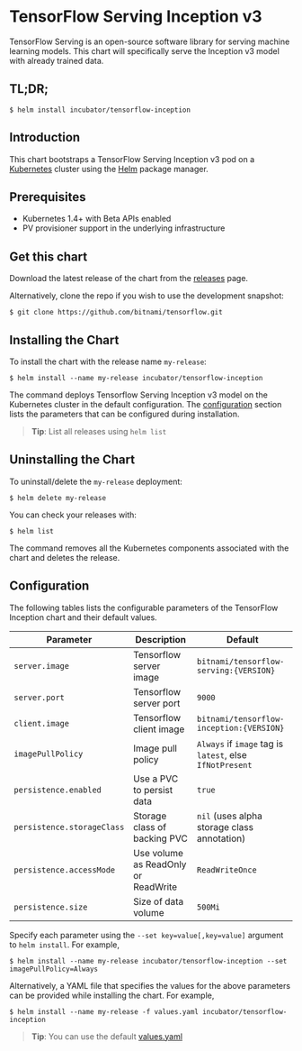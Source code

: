 # TensorFlow Serving Inception v3

TensorFlow Serving is an open-source software library for serving machine learning models. This chart will specifically serve the Inception v3 model with already trained data.

## TL;DR;

```console
$ helm install incubator/tensorflow-inception
```

## Introduction

This chart bootstraps a TensorFlow Serving Inception v3 pod on a [Kubernetes](http://kubernetes.io) cluster using the [Helm](https://helm.sh) package manager.

## Prerequisites

- Kubernetes 1.4+ with Beta APIs enabled
- PV provisioner support in the underlying infrastructure

## Get this chart

Download the latest release of the chart from the [releases](../../../releases) page.

Alternatively, clone the repo if you wish to use the development snapshot:

```console
$ git clone https://github.com/bitnami/tensorflow.git
```

## Installing the Chart

To install the chart with the release name `my-release`:

```console
$ helm install --name my-release incubator/tensorflow-inception
```

The command deploys Tensorflow Serving Inception v3 model on the Kubernetes cluster in the default configuration. The [configuration](#configuration) section lists the parameters that can be configured during installation.

> **Tip**: List all releases using `helm list`

## Uninstalling the Chart

To uninstall/delete the `my-release` deployment:

```console
$ helm delete my-release
```
You can check your releases with:

```console
$ helm list
```

The command removes all the Kubernetes components associated with the chart and deletes the release.

## Configuration

The following tables lists the configurable parameters of the TensorFlow Inception chart and their default values.

| Parameter                       | Description                         | Default                                                    |
| ------------------------------- | -------------------------------     | ---------------------------------------------------------- |
| `server.image`                  | Tensorflow server image             | `bitnami/tensorflow-serving:{VERSION}`                     |
| `server.port`                   | Tensorflow server port              | `9000`                                                     |
| `client.image`                  | Tensorflow client image             | `bitnami/tensorflow-inception:{VERSION}`                   |
| `imagePullPolicy`               | Image pull policy                   | `Always` if `image` tag is `latest`, else `IfNotPresent`   |
| `persistence.enabled`           | Use a PVC to persist data           | `true`                                                     |
| `persistence.storageClass`      | Storage class of backing PVC        | `nil` (uses alpha storage class annotation)                |
| `persistence.accessMode`        | Use volume as ReadOnly or ReadWrite | `ReadWriteOnce`                                            |
| `persistence.size`              | Size of data volume                 | `500Mi`                                                    |

Specify each parameter using the `--set key=value[,key=value]` argument to `helm install`. For example,

```console
$ helm install --name my-release incubator/tensorflow-inception --set imagePullPolicy=Always
```

Alternatively, a YAML file that specifies the values for the above parameters can be provided while installing the chart. For example,

```console
$ helm install --name my-release -f values.yaml incubator/tensorflow-inception
```

> **Tip**: You can use the default [values.yaml](values.yaml)
